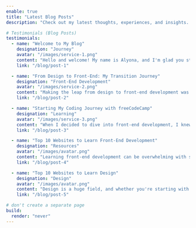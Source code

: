 ```yaml
---
enable: true
title: "Latest Blog Posts"
description: "Check out my latest thoughts, experiences, and insights. Here are some of my recent blog posts that I think you'll find interesting."

# Testimonials (Blog Posts)
testimonials:
  - name: "Welcome to My Blog"
    designation: "Journey"
    avatar: "/images/service-1.png"
    content: "Hello and welcome! My name is Alyona, and I'm glad you stopped by my blog. Here, I'll be sharing my experiences in design and front-end development."
    link: "/blog/post-1"

  - name: "From Design to Front-End: My Transition Journey"
    designation: "Front-End Development"
    avatar: "/images/service-2.png"
    content: "Making the leap from design to front-end development was one of the most exciting and challenging experiences of my career."
    link: "/blog/post-2"

  - name: "Starting My Coding Journey with freeCodeCamp"
    designation: "Learning"
    avatar: "/images/service-3.png"
    content: "When I decided to dive into front-end development, I knew I needed a place that could guide me step by step, especially as a complete beginner."
    link: "/blog/post-3"

  - name: "Top 10 Websites to Learn Front-End Development"
    designation: "Resources"
    avatar: "/images/avatar.png"
    content: "Learning front-end development can be overwhelming with so many online resources. To help you choose the right platform, here's a list of 10 websites I recommend."
    link: "/blog/post-4"

  - name: "Top 10 Websites to Learn Design"
    designation: "Design"
    avatar: "/images/avatar.png"
    content: "Design is a huge field, and whether you're starting with UI/UX, graphic design, or product design, there are many platforms that can help you learn and grow."
    link: "/blog/post-5"

# don't create a separate page
build:
  render: "never"
---
```

